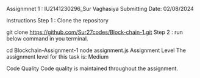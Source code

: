 Assignmnet 1 : IU2141230296_Sur Vaghasiya
Submitting Date: 02/08/2024

Instructions
Step 1 : Clone the repository

git clone https://github.com/Sur27codes/Block-chain-1.git
Step 2 : run below command in you terminal.

cd Blockchain-Assignment-1
node assignment.js
Assignment Level
The assignment level for this task is: Medium

Code Quality
Code quality is maintained throughout the assignment.
